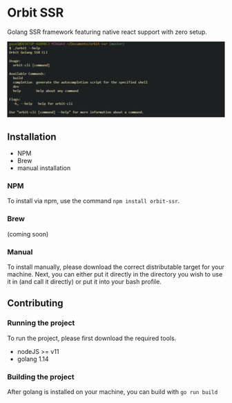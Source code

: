 # Orbit SSR
Golang SSR framework featuring native react support with zero setup.

![CLI](./.github/cap.PNG)


## Installation
- NPM
- Brew
- manual installation

### NPM 
To install via npm, use the command `npm install orbit-ssr`. 

### Brew
(coming soon)

### Manual
To install manually, please download the correct distributable target for your machine. Next, you can either put it directly
in the directory you wish to use it in (and call it directly) or put it into your bash profile.

## Contributing
### Running the project
To run the project, please first download the required tools.
- nodeJS >= v11
- golang 1.14

### Building the project
After golang is installed on your machine, you can build with `go run build`


